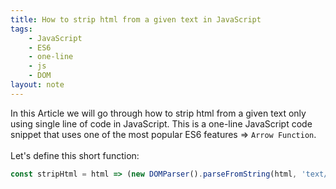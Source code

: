 ```yaml
---
title: How to strip html from a given text in JavaScript
tags:
    - JavaScript
    - ES6
    - one-line
    - js
    - DOM
layout: note
---
```




In this Article we will go through how to strip html from a given text only using single line of code in JavaScript.
This is a one-line JavaScript code snippet that uses one of the most popular ES6 features => `Arrow Function`.
<br/>
<br/>
Let's define this short function:

```js {.wrap}
const stripHtml = html => (new DOMParser().parseFromString(html, 'text/html')).body.textContent || '';
```